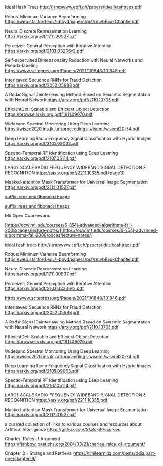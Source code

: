 Ideal Hash Trees
http://lampwww.epfl.ch/papers/idealhashtrees.pdf

Robust Minimum Variance
Beamforming
https://web.stanford.edu/~boyd/papers/pdf/rmvbBookChapter.pdf

Neural Discrete Representation Learning
https://arxiv.org/pdf/1711.00937.pdf

Perceiver: General Perception with Iterative Attention
https://arxiv.org/pdf/2103.03206v2.pdf

Self-supervised Dimensionality Reduction with Neural Networks and
Pseudo-labeling
https://www.scitepress.org/Papers/2021/101848/101848.pdf

Interleaved Sequence RNNs for Fraud Detection
https://arxiv.org/pdf/2002.05988.pdf

A Radar Signal Deinterleaving Method Based on
Semantic Segmentation with Neural Network
https://arxiv.org/pdf/2110.13706.pdf

EfficientDet: Scalable and Efficient Object Detection
https://browse.arxiv.org/pdf/1911.09070.pdf

Wideband Spectral Monitoring Using Deep Learning
https://wisec2020.ins.jku.at/proceedings-wiseml/wiseml20-34.pdf

Deep Learning Radio Frequency Signal Classification with Hybrid Images
https://arxiv.org/pdf/2105.09063.pdf

Spectro-Temporal RF Identification using Deep Learning
https://arxiv.org/pdf/2107.05114.pdf

LARGE SCALE RADIO FREQUENCY WIDEBAND SIGNAL DETECTION & RECOGNITION
https://arxiv.org/pdf/2211.10335.pdf#page10

Masked-attention Mask Transformer for Universal Image Segmentation
https://arxiv.org/pdf/2112.01527.pdf

[suffix trees and fibonacci heaps](https://ocw.mit.edu/courses/6-854j-advanced-algorithms-fall-2005/a0f8c6387d87163ea2084cd3c3857f96_suffix.pdf)

[suffix trees and fibonacci heaps](https://ocw.mit.edu/courses/6-854j-advanced-algorithms-fall-2005/a0f8c6387d87163ea2084cd3c3857f96_suffix.pdf)

Mit Open Courseware:

[https://ocw.mit.edu/courses/6-854j-advanced-algorithms-fall-2008/pages/lecture-notes/](https://ocw.mit.edu/courses/6-854j-advanced-algorithms-fall-2008/pages/lecture-notes/)

[ideal hash trees](https://github.com/tpn/pdfs/blob/master/Ideal%20Hash%20Trees%20-%20Phil%20Bagwell%20-%20ACM.pdf)
http://lampwww.epfl.ch/papers/idealhashtrees.pdf

Robust Minimum Variance Beamforming
https://web.stanford.edu/~boyd/papers/pdf/rmvbBookChapter.pdf

Neural Discrete Representation Learning
https://arxiv.org/pdf/1711.00937.pdf


Perceiver: General Perception with Iterative Attention
https://arxiv.org/pdf/2103.03206v2.pdf

https://www.scitepress.org/Papers/2021/101848/101848.pdf

Interleaved Sequence RNNs for Fraud Detection
https://arxiv.org/pdf/2002.05988.pdf

A Radar Signal Deinterleaving Method Based on Semantic Segmentation with Neural Network
https://arxiv.org/pdf/2110.13706.pdf

EfficientDet: Scalable and Efficient Object Detection
https://browse.arxiv.org/pdf/1911.09070.pdf

Wideband Spectral Monitoring Using Deep Learning
https://wisec2020.ins.jku.at/proceedings-wiseml/wiseml20-34.pdf

Deep Learning Radio Frequency Signal Classification with Hybrid Images
https://arxiv.org/pdf/2105.09063.pdf

Spectro-Temporal RF Identification using Deep Learning
https://arxiv.org/pdf/2107.05114.pdf

LARGE SCALE RADIO FREQUENCY WIDEBAND SIGNAL DETECTION & RECOGNITION
https://arxiv.org/pdf/2211.10335.pdf

Masked-attention Mask Transformer for Universal Image Segmentation
https://arxiv.org/pdf/2112.01527.pdf

a curated collection of links to various courses and resources about Artificial Intelligence
https://github.com/SkalskiP/courses

Charles' Rules of Argument
https://fishbowl.pastiche.org/2004/03/21/charles_rules_of_argument/

Chapter 3 - Storage and Retrieval
https://timilearning.com/posts/ddia/part-one/chapter-3/

